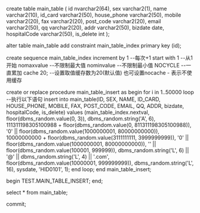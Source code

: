 create table main_table
(
    id           nvarchar2(64),
    sex          varchar2(1),
    name         varchar2(10),
    id_card      varchar2(50),
    house_phone  varchar2(50),
    mobile       varchar2(20),
    fax          varchar2(20),
    post_code    varchar2(20),
    email        varchar2(50),
    qq           varchar2(20),
    addr         varchar2(50),
    bizdate      date,
    hospitalCode varchar2(50),
    is_delete    int
);

alter table main_table
    add constraint main_table_index primary key (id);

create sequence main_table_index
    increment by 1 --每次+1
    start with 1 --从1开始
    nomaxvalue --不限制最大值
    nominvalue --不限制最小值
    NOCYCLE --一直累加
    cache 20; --设置取值缓存数为20(默认值) 也可设置nocache - 表示不使用缓存


create or replace procedure main_table_insert as
begin
    for i in 1..50000
        loop
            --执行以下语句
            insert into main_table(ID,
                                   SEX,
                                   NAME,
                                   ID_CARD,
                                   HOUSE_PHONE,
                                   MOBILE,
                                   FAX,
                                   POST_CODE,
                                   EMAIL,
                                   QQ,
                                   ADDR,
                                   bizdate,
                                   hospitalCode,
                                   is_delete)
            values (main_table_index.nextval,
                    floor(dbms_random.value(0, 3)),
                    dbms_random.string('A', 6),
                    111311198305100988 + floor(dbms_random.value(0, 811311198305100988)),
                    '0' || floor(dbms_random.value(1000000001, 80000000000)),
                    10000000000 + floor(dbms_random.value(3111111111, 3999999999)),
                    '0' || floor(dbms_random.value(1000000001, 80000000000)),
                    '' || floor(dbms_random.value(100001, 999999)),
                    dbms_random.string('L', 6) || '@' || dbms_random.string('L', 4) || '.com',
                    floor(dbms_random.value(10000001, 999999999)),
                    dbms_random.string('L', 16),
                    sysdate,
                    'HID0101',
                    1);
        end loop;
end main_table_insert;

begin
    TEST.MAIN_TABLE_INSERT;
end;

select * from main_table;

commit;